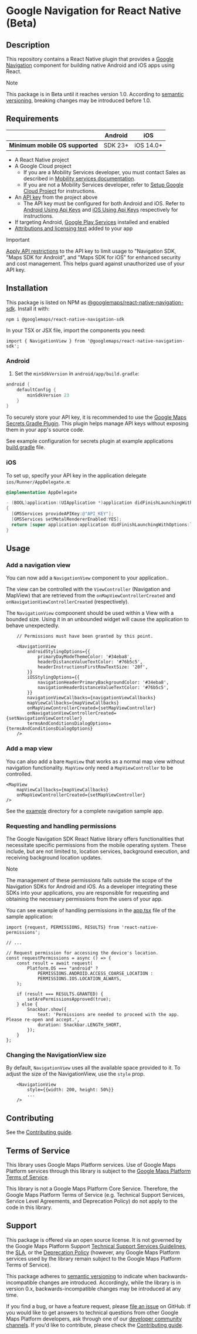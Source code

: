 # Google Navigation for React Native (Beta)

## Description

This repository contains a React Native plugin that provides a [Google Navigation](https://developers.google.com/maps/documentation/navigation) component for building native Android and iOS apps using React.

> [!NOTE]
> This package is in Beta until it reaches version 1.0. According to [semantic versioning](https://semver.org/#spec-item-4), breaking changes may be introduced before 1.0.

## Requirements

|                                 | Android | iOS       |
| ------------------------------- | ------- | --------- |
| **Minimum mobile OS supported** | SDK 23+ | iOS 14.0+ |

* A React Native project
* A Google Cloud project
  *  If you are a Mobility Services developer, you must contact Sales as described in [Mobility services documentation](https://developers.google.com/maps/documentation/transportation-logistics/mobility).
  *  If you are not a Mobility Services developer, refer to [Setup Google Cloud Project](https://developers.google.com/maps/documentation/navigation/android-sdk/cloud-setup) for instructions.
* An [API key](https://console.cloud.google.com/google/maps-apis/credentials) from the project above
  * The API key must be configured for both Android and iOS. Refer to [Android Using Api Keys](https://developers.google.com/maps/documentation/navigation/android-sdk/get-api-key) and [iOS Using Api Keys](https://developers.google.com/maps/documentation/navigation/ios-sdk/get-api-key) respectively for instructions.
* If targeting Android, [Google Play Services](https://developers.google.com/android/guides/overview) installed and enabled
* [Attributions and licensing text](https://developers.google.com/maps/documentation/navigation/android-sdk/set-up-project#include_the_required_attributions_in_your_app) added to your app

> [!IMPORTANT]
> [Apply API restrictions](https://developers.google.com/maps/api-security-best-practices#api-restriction) to the API key to limit usage to "Navigation SDK, "Maps SDK for Android", and "Maps SDK for iOS" for enhanced security and cost management. This helps guard against unauthorized use of your API key.

## Installation

This package is listed on NPM as [@googlemaps/react-native-navigation-sdk](https://www.npmjs.com/package/@googlemaps/react-native-navigation-sdk). Install it with:

```shell
npm i @googlemaps/react-native-navigation-sdk
```

In your TSX or JSX file, import the components you need:

```tsx
import { NavigationView } from '@googlemaps/react-native-navigation-sdk';
```

### Android

1. Set the `minSdkVersion` in `android/app/build.gradle`:

```groovy
android {
    defaultConfig {
        minSdkVersion 23
    }
}
```

To securely store your API key, it is recommended to use the [Google Maps Secrets Gradle Plugin](https://developers.google.com/maps/documentation/android-sdk/secrets-gradle-plugin). This plugin helps manage API keys without exposing them in your app's source code.

See example configuration for secrets plugin at example applications [build.gradle](./example/android/app/build.gradle) file.

### iOS

To set up, specify your API key in the application delegate `ios/Runner/AppDelegate.m`:

```objective-c
@implementation AppDelegate

- (BOOL)application:(UIApplication *)application didFinishLaunchingWithOptions:(NSDictionary *)launchOptions
{
  [GMSServices provideAPIKey:@"API_KEY"];
  [GMSServices setMetalRendererEnabled:YES];
  return [super application:application didFinishLaunchingWithOptions:launchOptions];
}

```

## Usage

### Add a navigation view

You can now add a `NavigationView` component to your application..

The view can be controlled with the `ViewController` (Navigation and MapView) that are retrieved from the `onMapViewControllerCreated` and `onNavigationViewControllerCreated` (respectively).

The `NavigationView` compoonent should be used within a View with a bounded size. Using it
in an unbounded widget will cause the application to behave unexpectedly.

```tsx
    // Permissions must have been granted by this point.

    <NavigationView
        androidStylingOptions={{
            primaryDayModeThemeColor: '#34eba8',
            headerDistanceValueTextColor: '#76b5c5',
            headerInstructionsFirstRowTextSize: '20f',
        }}
        iOSStylingOptions={{
            navigationHeaderPrimaryBackgroundColor: '#34eba8',
            navigationHeaderDistanceValueTextColor: '#76b5c5',
        }}
        navigationViewCallbacks={navigationViewCallbacks}
        mapViewCallbacks={mapViewCallbacks}
        onMapViewControllerCreated={setMapViewController}
        onNavigationViewControllerCreated={setNavigationViewController}
        termsAndConditionsDialogOptions={termsAndConditionsDialogOptions}
    />
```

### Add a map view

You can also add a bare `MapView` that works as a normal map view without navigation functionality. `MapView` only need a `MapViewController` to be controlled.

```tsx
<MapView
    mapViewCallbacks={mapViewCallbacks}
    onMapViewControllerCreated={setMapViewController}
/>
```

See the [example](./example) directory for a complete navigation sample app.

### Requesting and handling permissions

The Google Navigation SDK React Native library offers functionalities that necessitate specific permissions from the mobile operating system. These include, but are not limited to, location services, background execution, and receiving background location updates.

> [!NOTE]
> The management of these permissions falls outside the scope of the Navigation SDKs for Android and iOS. As a developer integrating these SDKs into your applications, you are responsible for requesting and obtaining the necessary permissions from the users of your app.

You can see example of handling permissions in the [app.tsx](./example/src/app.tsx) file of the sample application:

```tsx
import {request, PERMISSIONS, RESULTS} from 'react-native-permissions';

// ...

// Request permission for accessing the device's location.
const requestPermissions = async () => {
    const result = await request(
        Platform.OS === "android" ?
            PERMISSIONS.ANDROID.ACCESS_COARSE_LOCATION :
            PERMISSIONS.IOS.LOCATION_ALWAYS,
    );

    if (result === RESULTS.GRANTED) {
        setArePermissionsApproved(true);
    } else {
        Snackbar.show({
            text: 'Permissions are needed to proceed with the app. Please re-open and accept.',
            duration: Snackbar.LENGTH_SHORT,
        });
    }
};
```

### Changing the NavigationView size
By default, `NavigationView` uses all the available space provided to it. To adjust the size of the NavigationView, use the `style` prop.

```tsx
    <NavigationView
        style={{width: 200, height: 50%}}
        ...
    />
```

## Contributing

See the [Contributing guide](./CONTRIBUTING.md).

## Terms of Service

This library uses Google Maps Platform services. Use of Google Maps Platform services through this library is subject to the [Google Maps Platform Terms of Service](https://cloud.google.com/maps-platform/terms).

This library is not a Google Maps Platform Core Service. Therefore, the Google Maps Platform Terms of Service (e.g. Technical Support Services, Service Level Agreements, and Deprecation Policy) do not apply to the code in this library.

## Support

This package is offered via an open source license. It is not governed by the Google Maps Platform Support [Technical Support Services Guidelines](https://cloud.google.com/maps-platform/terms/tssg), the [SLA](https://cloud.google.com/maps-platform/terms/sla), or the [Deprecation Policy](https://cloud.google.com/maps-platform/terms) (however, any Google Maps Platform services used by the library remain subject to the Google Maps Platform Terms of Service).

This package adheres to [semantic versioning](https://semver.org/) to indicate when backwards-incompatible changes are introduced. Accordingly, while the library is in version 0.x, backwards-incompatible changes may be introduced at any time.

If you find a bug, or have a feature request, please [file an issue](https://github.com/googlemaps/react-native-navigation-sdk/issues) on GitHub. If you would like to get answers to technical questions from other Google Maps Platform developers, ask through one of our [developer community channels](https://developers.google.com/maps/developer-community). If you'd like to contribute, please check the [Contributing guide](https://github.com/googlemaps/react-native-navigation-sdk/blob/main/CONTRIBUTING.md).


